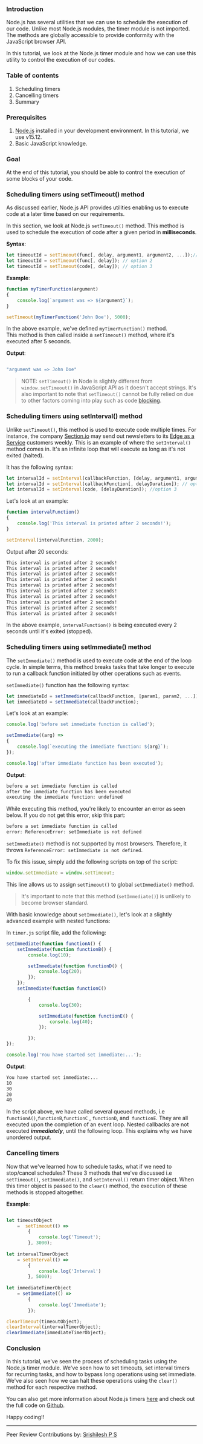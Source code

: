 
### Introduction
Node.js has several utilities that we can use to schedule the execution of our code.
Unlike most Node.js modules, the timer module is not imported. The methods are globally accessible to provide conformity with the JavaScript browser API.

In this tutorial, we look at the Node.js timer module and how we can use this utility to control the execution of our codes.

### Table of contents

1. Scheduling timers
2. Cancelling timers
3. Summary

### Prerequisites
1. [Node.js](https://nodejs.org/en/download/) installed in your development environment. In this tutorial, we use v15.12.
2. Basic JavaScript knowledge. 

### Goal

At the end of this tutorial, you should be able to control the execution of some blocks of your code. 

### Scheduling timers using setTimeout() method 

As discussed earlier, Node.js API provides utilities enabling us to execute code at a later time based on our requirements. 

In this section, we look at Node.js `setTimeout()` method. This method is used to schedule the execution of code after a given period in **milliseconds**.     

**Syntax**:

```js
let timeoutId = setTimeout(func[, delay, argument1, argument2, ...]);// syntax option 1
let timeoutId = setTimeout(func[, delay]); // option 2
let timeoutId = setTimeout(code[, delay]); // option 3
``` 

**Example**: 

```js
function myTimerFunction(argument) 
{ 
    console.log(`argument was => ${argument}`);
} 

setTimeout(myTimerFunction('John Doe'), 5000);
```

In the above example, we've defined `myTimerFunction()` method.  
This method is then called inside a `setTimeout()` method, where it's executed after 5 seconds.

**Output**:

```bash

"argument was => John Doe"

```

> NOTE: `setTimeout()` in Node is slightly different from `window.setTimeout()` in JavaScript API as it doesn't accept strings.
> It's also important to note that `setTimeout()` cannot be fully relied on due to other factors coming into play such as code [blocking](https://nodejs.org/en/docs/guides/blocking-vs-non-blocking/). 

### Scheduling timers using setInterval() method 

Unlike `setTimeout()`, this method is used to execute code multiple times. For instance, the company [Section.io](section.io) may send out newsletters to its [Edge as a Service](https://www.section.io/saas-edge-solutions/) customers weekly. This is an example of where the `setInterval()` method comes in. It's an infinite loop that will execute as long as it's not exited (halted).  
 
It has the following syntax: 

```js
let intervalId = setInterval(callbackFunction, [delay, argument1, argument2, ...]); //option 1
let intervalId = setInterval(callbackFunction[, delayDuration]); // option 2
let intervalId = setInterval(code, [delayDuration]); //option 3

```

Let's look at an example:

```js
function intervalFunction() 
{ 
    console.log('This interval is printed after 2 seconds!');
} 

setInterval(intervalFunction, 2000);

```

Output after 20 seconds: 

```bash
This interval is printed after 2 seconds!
This interval is printed after 2 seconds!
This interval is printed after 2 seconds!
This interval is printed after 2 seconds!
This interval is printed after 2 seconds!
This interval is printed after 2 seconds!
This interval is printed after 2 seconds!
This interval is printed after 2 seconds!
This interval is printed after 2 seconds!
This interval is printed after 2 seconds! 
```

In the above example, `intervalFunction()` is being executed every 2 seconds until it's exited (stopped).

### Scheduling timers using setImmediate() method 

The `setImmediate()` method is used to execute code at the end of the loop cycle.
In simple terms, this method breaks tasks that take longer to execute to run a callback function initiated by other operations such as events.

`setImmediate()` function has the following syntax: 

``` js
let immediateId = setImmediate(callbackFunction, [param1, param2, ...]);
let immediateId = setImmediate(callbackFunction);
```

Let's look at an example: 

```js
console.log('before set immediate function is called'); 

setImmediate((arg) => 
{ 
    console.log(`executing the immediate function: ${arg}`);
}); 

console.log('after immediate function has been executed');
``` 

**Output**:

```bash
before a set immediate function is called
after the immediate function has been executed
executing the immediate function: undefined
```

While executing this method, you're likely to encounter an error as seen below. If you do not get this error, skip this part:

```bash
before a set immediate function is called
error: ReferenceError: setImmediate is not defined
```

`setImmediate()` method is not supported by most browsers. Therefore, it throws `ReferenceError: setImmediate is not defined`.

To fix this issue, simply add the following scripts on top of the script:

```js
window.setImmediate = window.setTimeout;
```
This line allows us to assign `setTimeout()` to global `setImmediate()` method. 
> It's important to note that this method (`setImmediate()`) is unlikely to become browser standard.

With basic knowledge about `setImmediate()`, let's look at a slightly advanced example with nested functions: 

In `timer.js` script file, add the following: 

```js
setImmediate(function functionA() {
    setImmediate(function functionB() {
        console.log(10);

        setImmediate(function functionD() {
            console.log(20);
        });
    });
    setImmediate(function functionC()

        {
            console.log(30);

            setImmediate(function functionE() {
                console.log(40);
            });

        });
});

console.log('You have started set immediate:...');
```

**Output**: 

```bash
You have started set immediate:...
10
30
20
40
```

In the script above, we have called several queued methods, i.e `functionA()`,`functionB`,`functionC` , `functionD`, and` functionE`.
They are all executed upon the completion of an event loop. Nested callbacks are not executed ***immediately***, until the following loop. This explains why we have unordered output. 


### Cancelling timers

Now that we've learned how to schedule tasks, what if we need to stop/cancel schedules?
These 3 methods that we've discussed i.e `setTimeout()`, `setImmediate()`, and `setInterval()` return timer object.
When this timer object is passed to the `clear()` method, the execution of these methods is stopped altogether. 

**Example**:

```js

let timeoutObject 
    =  setTimeout(() => 
        { 
            console.log('Timeout');
        }, 3000);
    
let intervalTimerObject 
    = setInterval(() =>
        { 
            console.log('Interval')
        }, 5000);
        
let immediateTimerObject
    = setImmediate(() => 
        {
            console.log('Immediate');
        }); 

clearTimeout(timeoutObject);
clearInterval(intervalTimerObject);
clearImmediate(immediateTimerObject);
```

### Conclusion
In this tutorial, we've seen the process of scheduling tasks using the Node.js timer module. We've seen how to set timeouts, set interval timers for recurring tasks, and how to bypass long operations using set immediate. We've also seen how we can halt these operations using the `clear()` method for each respective method.

You can also get more information about Node.js timers [here](https://nodejs.org/en/docs/guides/timers-in-node/) and check out the full code on [Github](https://github.com/owinowendy/node-timers).

Happy coding!!

---
Peer Review Contributions by: [Srishilesh P S](/engineering-education/authors/srishilesh-p-s/)


